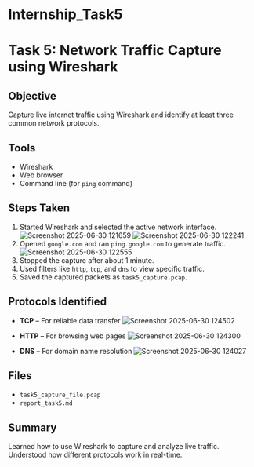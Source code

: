 # Internship_Task5
# Task 5: Network Traffic Capture using Wireshark

## Objective
Capture live internet traffic using Wireshark and identify at least three common network protocols.

## Tools
- Wireshark
- Web browser
- Command line (for `ping` command)

## Steps Taken
1. Started Wireshark and selected the active network interface.
   ![Screenshot 2025-06-30 121659](https://github.com/user-attachments/assets/ab24e7f7-3446-4eff-b2de-446f5d601e2a)
   ![Screenshot 2025-06-30 122241](https://github.com/user-attachments/assets/01c15ac0-4580-4364-9122-089ea7dd9729)
2. Opened `google.com` and ran `ping google.com` to generate traffic.
  ![Screenshot 2025-06-30 122555](https://github.com/user-attachments/assets/a55b60b8-bfbc-49a9-a87e-e3873c57e61a)
3. Stopped the capture after about 1 minute.
4. Used filters like `http`, `tcp`, and `dns` to view specific traffic.
5. Saved the captured packets as `task5_capture.pcap`.

## Protocols Identified
- **TCP** – For reliable data transfer
 ![Screenshot 2025-06-30 124502](https://github.com/user-attachments/assets/874c3aad-d921-47c8-bb6c-86b70a962a3b)

- **HTTP** – For browsing web pages
  ![Screenshot 2025-06-30 124300](https://github.com/user-attachments/assets/07947cfb-89ae-4c97-8279-408035d32be3)
- **DNS** – For domain name resolution
  ![Screenshot 2025-06-30 124027](https://github.com/user-attachments/assets/480d3ad7-6e4c-4a71-a24b-51e6f11f4557)

## Files
- `task5_capture_file.pcap`
- `report_task5.md`

## Summary
Learned how to use Wireshark to capture and analyze live traffic. Understood how different protocols work in real-time.

